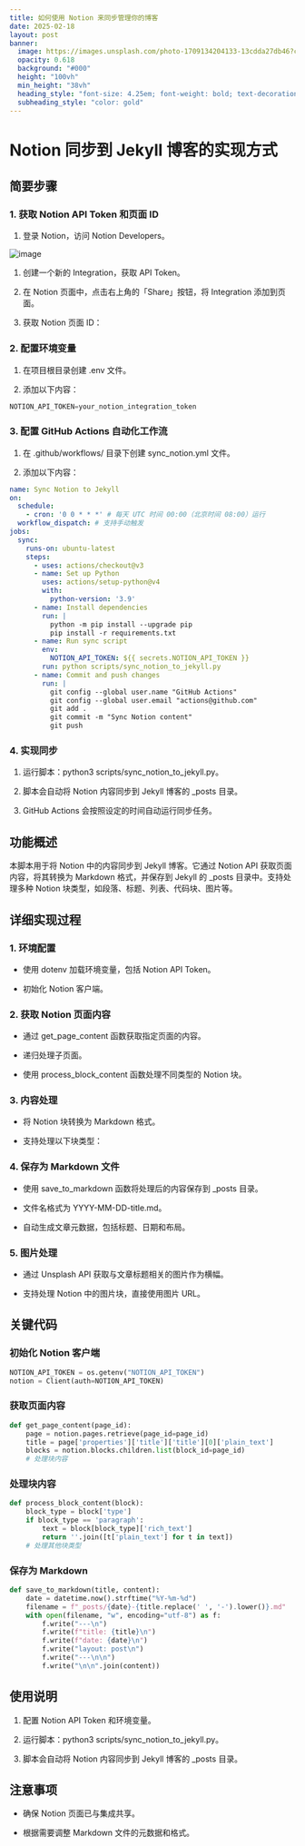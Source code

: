 ```yaml
---
title: 如何使用 Notion 来同步管理你的博客
date: 2025-02-18
layout: post
banner:
  image: https://images.unsplash.com/photo-1709134204133-13cdda27db46?crop=entropy&cs=tinysrgb&fit=max&fm=jpg&ixid=M3w2OTIwMzJ8MHwxfHJhbmRvbXx8fHx8fHx8fDE3Mzk4OTU4OTF8&ixlib=rb-4.0.3&q=80&w=1080
  opacity: 0.618
  background: "#000"
  height: "100vh"
  min_height: "38vh"
  heading_style: "font-size: 4.25em; font-weight: bold; text-decoration: underline"
  subheading_style: "color: gold"
---
```


# Notion 同步到 Jekyll 博客的实现方式

## 简要步骤

### 1. 获取 Notion API Token 和页面 ID

1. 登录 Notion，访问 Notion Developers。

![image](https://prod-files-secure.s3.us-west-2.amazonaws.com/a7a0cc5a-89b9-4cda-8686-1fba0ca52f40/d19c1afe-dea5-4312-9333-786b0ba83054/image.png?X-Amz-Algorithm=AWS4-HMAC-SHA256&X-Amz-Content-Sha256=UNSIGNED-PAYLOAD&X-Amz-Credential=ASIAZI2LB466RS42WF6F%2F20250218%2Fus-west-2%2Fs3%2Faws4_request&X-Amz-Date=20250218T162450Z&X-Amz-Expires=3600&X-Amz-Security-Token=IQoJb3JpZ2luX2VjEGcaCXVzLXdlc3QtMiJGMEQCIF2Pc0lhD9hN6doW4MapmEPliIYZWpDSw3MpZMsIBBsPAiALD%2BiShOXPJuQSNT%2B02wNMZDC1shQyddsHh3ZQD6L%2BPiqIBAiP%2F%2F%2F%2F%2F%2F%2F%2F%2F%2F8BEAAaDDYzNzQyMzE4MzgwNSIMtX1vFZkmYsfWRRwzKtwD4Q0JByhV8Ytq2alQWOjKLLiQ%2Bo2vAxOMFdD2WXHsXM7GYrbPkXQCKd6erAlvFiP0ZmIgB9kAwQHWqzxtdbhBW4FSKPdypO4L5Vq8n%2FNUFY5XZdHHtrHoB379kbb2y9wCCm91wQTgcGDgKT2FS%2B0BKT2G%2FzA1TtwKjhvcvgYonUXPXdHOQ0eHxZ2LCv9jZmhNBDqxmYkJ%2Fi0YZSrQRZyMOI5d%2BGGB25L1BeVXih%2Fs2emhxEXAC6Xs5co6PZIfUSBghTx1MPSsHqzLsee8bL0lQC7F%2B4iQpSr%2FK3gPcPugWln3ecLiquk88ouRs%2F9POiIzE3rheacFKNKnkwyLUV5dnIpuRLBb6Dv8sU502WsBgtuKuuupAWdzb9%2Fl9Evfjxv4OeevD0MZ4dyii8vQco1PSbm3m%2FjoY3gLaGy%2B8aMKvEgr0kRXNwleYsJmuf3O6V9yQpizpGhcUY2SIKYE2RbJTjq1LwUeLBI0uINKnM0WBdVE2%2BKdXy1GtUDXhJNQdPpaWMe%2FiAgYsuZY%2BhLnjVjtQv1%2BFPSXFo2N2C2wsL%2FrbEKrlVGqkA9wBqbMr9kvUaRRETMREqkgWBDDxPAfWxnqtVDXFxIhOr6iVu67CD%2BbibDcIqFumFTb50SpZjow8bHSvQY6pgHIQEGv1Sb2BzgVS6zYXyvrVoXgfauWzLr838CH3%2BdjeMzwFva6Baysj9OIRFqs2Z%2Bnqsujh1%2BeW8kFgY0vPzT5Nqm9l7kMtuG93NBEL8hb0fsv61W3j9ZjoIURDH1yLNE2ZaYaKRsTZjPMTxPaijnpyM4RelajfVqrAhnfI%2FytVPvo7RI7bCocoBkUH2oyhHhaWG%2BL6siAqj%2FqMFFFcVYfgjkF%2BQn6&X-Amz-Signature=680154afe303a79977917b7c8e394eb7c20d7dd6c8d13305e52831274265c5a2&X-Amz-SignedHeaders=host&x-id=GetObject)

1. 创建一个新的 Integration，获取 API Token。

1. 在 Notion 页面中，点击右上角的「Share」按钮，将 Integration 添加到页面。

1. 获取 Notion 页面 ID：


### 2. 配置环境变量

1. 在项目根目录创建 .env 文件。

1. 添加以下内容：

```javascript
NOTION_API_TOKEN=your_notion_integration_token
```

### 3. 配置 GitHub Actions 自动化工作流

1. 在 .github/workflows/ 目录下创建 sync_notion.yml 文件。

1. 添加以下内容：

```yaml
name: Sync Notion to Jekyll
on:
  schedule:
    - cron: '0 0 * * *' # 每天 UTC 时间 00:00（北京时间 08:00）运行
  workflow_dispatch: # 支持手动触发
jobs:
  sync:
    runs-on: ubuntu-latest
    steps:
      - uses: actions/checkout@v3
      - name: Set up Python
        uses: actions/setup-python@v4
        with:
          python-version: '3.9'
      - name: Install dependencies
        run: |
          python -m pip install --upgrade pip
          pip install -r requirements.txt
      - name: Run sync script
        env:
          NOTION_API_TOKEN: ${{ secrets.NOTION_API_TOKEN }}
        run: python scripts/sync_notion_to_jekyll.py
      - name: Commit and push changes
        run: |
          git config --global user.name "GitHub Actions"
          git config --global user.email "actions@github.com"
          git add .
          git commit -m "Sync Notion content"
          git push
```

### 4. 实现同步

1. 运行脚本：python3 scripts/sync_notion_to_jekyll.py。

1. 脚本会自动将 Notion 内容同步到 Jekyll 博客的 _posts 目录。

1. GitHub Actions 会按照设定的时间自动运行同步任务。

## 功能概述

本脚本用于将 Notion 中的内容同步到 Jekyll 博客。它通过 Notion API 获取页面内容，将其转换为 Markdown 格式，并保存到 Jekyll 的 _posts 目录中。支持处理多种 Notion 块类型，如段落、标题、列表、代码块、图片等。

## 详细实现过程

### 1. 环境配置

- 使用 dotenv 加载环境变量，包括 Notion API Token。

- 初始化 Notion 客户端。

### 2. 获取 Notion 页面内容

- 通过 get_page_content 函数获取指定页面的内容。

- 递归处理子页面。

- 使用 process_block_content 函数处理不同类型的 Notion 块。

### 3. 内容处理

- 将 Notion 块转换为 Markdown 格式。

- 支持处理以下块类型：


### 4. 保存为 Markdown 文件

- 使用 save_to_markdown 函数将处理后的内容保存到 _posts 目录。

- 文件名格式为 YYYY-MM-DD-title.md。

- 自动生成文章元数据，包括标题、日期和布局。

### 5. 图片处理

- 通过 Unsplash API 获取与文章标题相关的图片作为横幅。

- 支持处理 Notion 中的图片块，直接使用图片 URL。

## 关键代码

### 初始化 Notion 客户端

```python
NOTION_API_TOKEN = os.getenv("NOTION_API_TOKEN")
notion = Client(auth=NOTION_API_TOKEN)
```

### 获取页面内容

```python
def get_page_content(page_id):
    page = notion.pages.retrieve(page_id=page_id)
    title = page['properties']['title']['title'][0]['plain_text']
    blocks = notion.blocks.children.list(block_id=page_id)
    # 处理块内容
```

### 处理块内容

```python
def process_block_content(block):
    block_type = block['type']
    if block_type == 'paragraph':
        text = block[block_type]['rich_text']
        return ''.join([t['plain_text'] for t in text])
    # 处理其他块类型
```

### 保存为 Markdown

```python
def save_to_markdown(title, content):
    date = datetime.now().strftime("%Y-%m-%d")
    filename = f"_posts/{date}-{title.replace(' ', '-').lower()}.md"
    with open(filename, "w", encoding="utf-8") as f:
        f.write("---\n")
        f.write(f"title: {title}\n")
        f.write(f"date: {date}\n")
        f.write("layout: post\n")
        f.write("---\n\n")
        f.write("\n\n".join(content))
```

## 使用说明

1. 配置 Notion API Token 和环境变量。

1. 运行脚本：python3 scripts/sync_notion_to_jekyll.py。

1. 脚本会自动将 Notion 内容同步到 Jekyll 博客的 _posts 目录。

## 注意事项

- 确保 Notion 页面已与集成共享。

- 根据需要调整 Markdown 文件的元数据和格式。